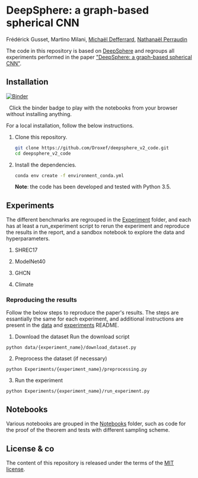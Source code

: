 # DeepSphere: a graph-based spherical CNN

Frédérick Gusset, Martino Milani, [Michaël Defferrard][mdeff], [Nathanaël Perraudin][nath]

[nath]: https://perraudin.info
[mdeff]: http://deff.ch

The code in this repository is based on [DeepSphere](https://github.com/SwissDataScienceCenter/DeepSphere) and regroups all experiments performed in the paper ["DeepSphere: a graph-based spherical CNN"][paper]. 

[paper]: http://localhost

## Installation
[![Binder](https://mybinder.org/badge_logo.svg)][binder_lab]

&nbsp; Click the binder badge to play with the notebooks from your browser without installing anything.

[binder_lab]: http://localhost


For a local installation, follow the below instructions.

1. Clone this repository.
   ```sh
   git clone https://github.com/Droxef/deepsphere_v2_code.git
   cd deepsphere_v2_code
   ```

2. Install the dependencies.
   ```sh
   conda env create -f environment_conda.yml
   ```

   **Note**: the code has been developed and tested with Python 3.5.

## Experiments

The different benchmarks are regrouped in the [Experiment](Experiments) folder,
and each has at least a run_experiment script to rerun the experiment and reproduce the results in the report,
and a sandbox notebook to explore the data and hyperparameters.

1. SHREC17

2. ModelNet40
    
3. GHCN

4. Climate

### Reproducing the results
Follow the below steps to reproduce the paper's results. The steps are essantially the same for each experiment, and additional instructions are present in the [data](data/README.md) and [experiments](Experiments/README.md) README.
1. Download the dataset
Run the download script

```python data/{experiment_name}/download_dataset.py```

2. Preprocess the dataset (if necessary)

```python Experiments/{experiment_name}/preprocessing.py```

3. Run the experiment

```python Experiments/{experiment_name}/run_experiment.py```


## Notebooks
Various notebooks are grouped in the [Notebooks](Notebooks) folder, such as code for the proof of the theorem and tests with different sampling scheme.


## License & co

The content of this repository is released under the terms of the [MIT license](LICENCE.txt).
